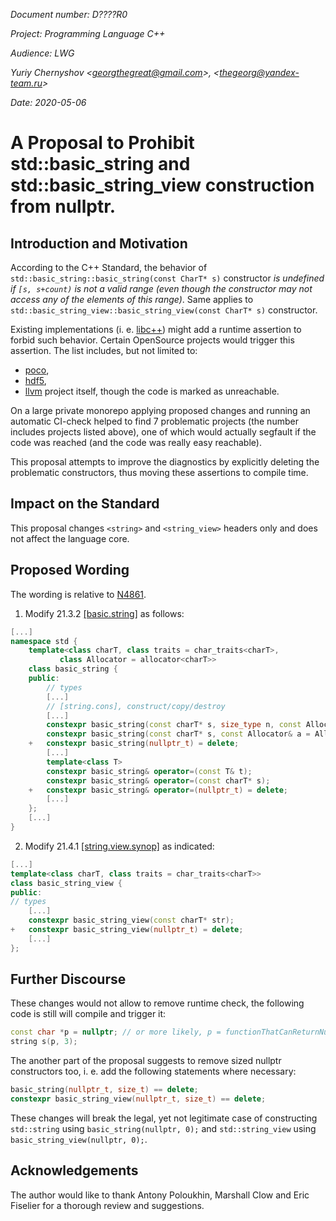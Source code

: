 _Document number: D????R0_

_Project: Programming Language C++_

_Audience: LWG_

_Yuriy Chernyshov \<georgthegreat@gmail.com\>, \<thegeorg@yandex-team.ru\>_

_Date: 2020-05-06_

# A Proposal to Prohibit std::basic_string and std::basic_string_view construction from nullptr.

## Introduction and Motivation

According to the C++ Standard, the behavior of `std::basic_string::basic_string(const CharT* s)` constructor _is undefined if `[s, s+count)` is not a valid range (even though the constructor may not access any of the elements of this range)_. Same applies to `std::basic_string_view::basic_string_view(const CharT* s)` constructor.

Existing implementations (i. e. [libc++](https://github.com/llvm/llvm-project/blob/1b678ee8a6cc7510801b7c5be2bcde08ff8bbd6e/libcxx/include/string#L822)) might add a runtime assertion to forbid such behavior. Certain OpenSource projects would trigger this assertion. The list includes, but not limited to:

* [poco](https://github.com/pocoproject/poco/blob/3fc3e5f5b8462f7666952b43381383a79b8b5d92/Data/ODBC/include/Poco/Data/ODBC/Extractor.h#L465),
* [hdf5](https://bitbucket.hdfgroup.org/projects/HDFFV/repos/hdf5/browse/c%2B%2B/src/H5PropList.cpp#558),
* [llvm](https://github.com/llvm/llvm-project/blob/ca09dab303f4fd72343be10dbd362b60a5f91c45/llvm/lib/Target/NVPTX/NVPTXAsmPrinter.cpp#L1319) project itself, though the code is marked as unreachable.

On a large private monorepo applying proposed changes and running an automatic CI-check helped to find 7 problematic projects (the number includes projects listed above), one of which would actually segfault if the code was reached (and the code was really easy reachable).

This proposal attempts to improve the diagnostics by explicitly deleting the problematic constructors, thus moving these assertions to compile time.

## Impact on the Standard

This proposal changes `<string>` and `<string_view>` headers only and does not affect the language core.

## Proposed Wording

The wording is relative to [N4861](https://wg21.link/n4861).

1. Modify 21.3.2 [[basic.string]](https://wg21.link/basic.string) as follows:

```cpp
[...]
namespace std {
  	template<class charT, class traits = char_traits<charT>,
           class Allocator = allocator<charT>>
  	class basic_string {
  	public:
		// types
		[...]
		// [string.cons], construct/copy/destroy
		[...]
		constexpr basic_string(const charT* s, size_type n, const Allocator& a = Allocator());
    	constexpr basic_string(const charT* s, const Allocator& a = Allocator());
 	+  	constexpr basic_string(nullptr_t) = delete;
		[...]
		template<class T>
      	constexpr basic_string& operator=(const T& t);
		constexpr basic_string& operator=(const charT* s);
	+	constexpr basic_string& operator=(nullptr_t) = delete;
		[...]
	};
	[...]
}
```

2. Modify 21.4.1 [[string.view.synop]](https://wg21.link/string.view.synop) as indicated:

```cpp
[...]
template<class charT, class traits = char_traits<charT>>
class basic_string_view {
public:
// types
	[...]
	constexpr basic_string_view(const charT* str);
+	constexpr basic_string_view(nullptr_t) = delete;
	[...]
};
```

## Further Discourse

These changes would not allow to remove runtime check, the following code is still will compile and trigger it:

```cpp
const char *p = nullptr; // or more likely, p = functionThatCanReturnNull()
string s(p, 3);
```

The another part of the proposal suggests to remove sized nullptr constructors too, i. e. add the following statements where necessary:

```cpp
basic_string(nullptr_t, size_t) == delete;
constexpr basic_string_view(nullptr_t, size_t) == delete;
```

These changes will break the legal, yet not legitimate case of constructing `std::string` using `basic_string(nullptr, 0);` and `std::string_view` using `basic_string_view(nullptr, 0);`.

## Acknowledgements

The author would like to thank Antony Poloukhin, Marshall Clow and Eric Fiselier for a thorough review and suggestions.
